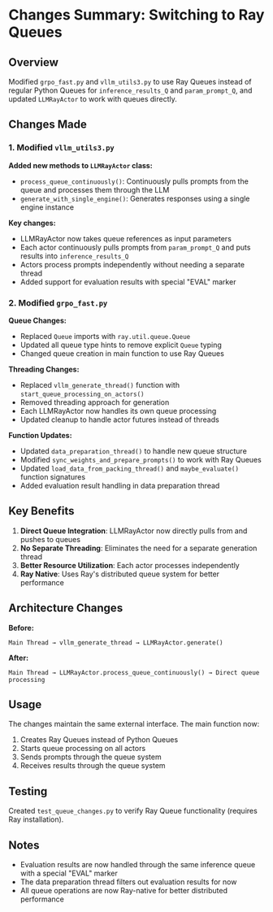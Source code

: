 # Changes Summary: Switching to Ray Queues

## Overview
Modified `grpo_fast.py` and `vllm_utils3.py` to use Ray Queues instead of regular Python Queues for `inference_results_Q` and `param_prompt_Q`, and updated `LLMRayActor` to work with queues directly.

## Changes Made

### 1. Modified `vllm_utils3.py`

**Added new methods to `LLMRayActor` class:**

- `process_queue_continuously()`: Continuously pulls prompts from the queue and processes them through the LLM
- `generate_with_single_engine()`: Generates responses using a single engine instance

**Key changes:**
- LLMRayActor now takes queue references as input parameters
- Each actor continuously pulls prompts from `param_prompt_Q` and puts results into `inference_results_Q`
- Actors process prompts independently without needing a separate thread
- Added support for evaluation results with special "EVAL" marker

### 2. Modified `grpo_fast.py`

**Queue Changes:**
- Replaced `Queue` imports with `ray.util.queue.Queue`
- Updated all queue type hints to remove explicit `Queue` typing
- Changed queue creation in main function to use Ray Queues

**Threading Changes:**
- Replaced `vllm_generate_thread()` function with `start_queue_processing_on_actors()`
- Removed threading approach for generation
- Each LLMRayActor now handles its own queue processing
- Updated cleanup to handle actor futures instead of threads

**Function Updates:**
- Updated `data_preparation_thread()` to handle new queue structure
- Modified `sync_weights_and_prepare_prompts()` to work with Ray Queues
- Updated `load_data_from_packing_thread()` and `maybe_evaluate()` function signatures
- Added evaluation result handling in data preparation thread

## Key Benefits

1. **Direct Queue Integration**: LLMRayActor now directly pulls from and pushes to queues
2. **No Separate Threading**: Eliminates the need for a separate generation thread
3. **Better Resource Utilization**: Each actor processes independently
4. **Ray Native**: Uses Ray's distributed queue system for better performance

## Architecture Changes

**Before:**
```
Main Thread → vllm_generate_thread → LLMRayActor.generate()
```

**After:**
```
Main Thread → LLMRayActor.process_queue_continuously() → Direct queue processing
```

## Usage

The changes maintain the same external interface. The main function now:
1. Creates Ray Queues instead of Python Queues
2. Starts queue processing on all actors
3. Sends prompts through the queue system
4. Receives results through the queue system

## Testing

Created `test_queue_changes.py` to verify Ray Queue functionality (requires Ray installation).

## Notes

- Evaluation results are now handled through the same inference queue with a special "EVAL" marker
- The data preparation thread filters out evaluation results for now
- All queue operations are now Ray-native for better distributed performance